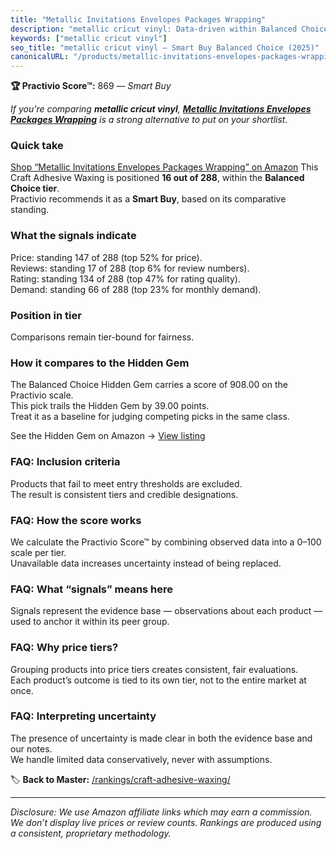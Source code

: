 ```yaml
---
title: "Metallic Invitations Envelopes Packages Wrapping"
description: "metallic cricut vinyl: Data-driven within Balanced Choice ranking using the Practivio Score™. Positioned by quality, value, demand, findability, momentum."
keywords: ["metallic cricut vinyl"]
seo_title: "metallic cricut vinyl — Smart Buy Balanced Choice (2025)"
canonicalURL: "/products/metallic-invitations-envelopes-packages-wrapping-B0B31FMYKF/"
---
```


**🏆 Practivio Score™:** 869 — _Smart Buy_


*If you're comparing **metallic cricut vinyl**, **[Metallic Invitations Envelopes Packages Wrapping](https://www.amazon.com/dp/B0B31FMYKF?tag=practivio-20)** is a strong alternative to put on your shortlist.*
### Quick take
[Shop “Metallic Invitations Envelopes Packages Wrapping” on Amazon](https://www.amazon.com/dp/B0B31FMYKF?tag=practivio-20)
This Craft Adhesive Waxing is positioned **16 out of 288**, within the **Balanced Choice tier**.  
Practivio recommends it as a **Smart Buy**, based on its comparative standing.

### What the signals indicate
Price: standing 147 of 288 (top 52% for price).  
Reviews: standing 17 of 288 (top 6% for review numbers).  
Rating: standing 134 of 288 (top 47% for rating quality).  
Demand: standing 66 of 288 (top 23% for monthly demand).

### Position in tier
Comparisons remain tier-bound for fairness.

### How it compares to the Hidden Gem
The Balanced Choice Hidden Gem carries a score of 908.00 on the Practivio scale.  
This pick trails the Hidden Gem by 39.00 points.  
Treat it as a baseline for judging competing picks in the same class.  

See the Hidden Gem on Amazon → [View listing](https://www.amazon.com/dp/B09Y67FY24?tag=practivio-20)

### FAQ: Inclusion criteria
Products that fail to meet entry thresholds are excluded.  
The result is consistent tiers and credible designations.

### FAQ: How the score works
We calculate the Practivio Score™ by combining observed data into a 0–100 scale per tier.  
Unavailable data increases uncertainty instead of being replaced.

### FAQ: What “signals” means here
Signals represent the evidence base — observations about each product — used to anchor it within its peer group.

### FAQ: Why price tiers?
Grouping products into price tiers creates consistent, fair evaluations.  
Each product’s outcome is tied to its own tier, not to the entire market at once.

### FAQ: Interpreting uncertainty
The presence of uncertainty is made clear in both the evidence base and our notes.  
We handle limited data conservatively, never with assumptions.


🏷️ **Back to Master:** [/rankings/craft-adhesive-waxing/](/rankings/craft-adhesive-waxing/)

---
_Disclosure: We use Amazon affiliate links which may earn a commission. We don’t display live prices or review counts. Rankings are produced using a consistent, proprietary methodology._

